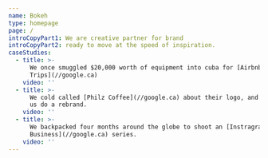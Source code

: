 ```yaml
---
name: Bokeh
type: homepage
page: /
introCopyPart1: We are creative partner for brand
introCopyPart2: ready to move at the speed of inspiration.
caseStudies:
  - title: >-
      We once smuggled $20,000 worth of equipment into cuba for [Airbnb
      Trips](//google.ca)
    video: ''
  - title: >-
      We cold called [Philz Coffee](//google.ca) about their logo, and they let
      us do a rebrand.
    video: ''
  - title: >-
      We backpacked four months around the globe to shoot an [Instragram for
      Business](//google.ca) series.
    video: ''
---
```


